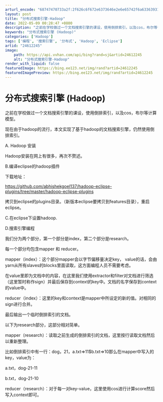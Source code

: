 ```yaml
---
arturl_encode: "68747470733a2f:2f626c6f672e6373646e2e6e65742f6a633639313836393138:2f61727469636c652f64657461696c732f3234363132323435"
layout: post
title: "分布式搜索引擎-Hadoop"
date: 2022-05-09 00:28:47 +0800
description: "之前在学校做过一个文档搜索引擎的课设，使用倒排索引，以及cos，布尔等计算模型。现在由于hadoop"
keywords: "分布式搜索引擎 (Hadoop)"
categories: ['Hadoop']
tags: ['编程', '搜索引擎', '分布式', 'Hadoop', 'Eclipse']
artid: "24612245"
image:
    path: https://api.vvhan.com/api/bing?rand=sj&artid=24612245
    alt: "分布式搜索引擎-Hadoop"
render_with_liquid: false
featuredImage: https://bing.ee123.net/img/rand?artid=24612245
featuredImagePreview: https://bing.ee123.net/img/rand?artid=24612245
---
```


# 分布式搜索引擎 (Hadoop)

之前在学校做过一个文档搜索引擎的课设，使用倒排索引，以及cos，布尔等计算模型。

现在由于hadoop的流行，本文实现了基于hadoop的文档搜索引擎，仍然使用倒排索引。

A. Hadoop 安装

Hadoop安装在网上有很多，再次不赘述。

B.编译eclipse的hadoop插件

下载地址：

https://github.com/abhishekgoel137/hadoop-eclipse-plugins/tree/master/hadoop-eclipse-plugins

拷贝到eclipse的plugins目录。（新版本eclipse要拷贝到features目录），重启eclipse。

C.在eclipse下设置hadoop.

D.搜索引擎编程

我们分为两个部分，第一个部分是index，第二个部分是research。

每一个部分均包含mapper 和 reducer。

mapper（index）：这个部分mapper会以字节偏移量决定key， value的话，会由yarn从所有slaves的blocks里面读取，这方面编程人员不需要考虑。

在value里即为文档中的内容，在这里我们使用extractor和filter对文档进行筛选（这里暂时称作sign）并最后保存到context的key中。文档的名字保存到context的value中。

reducer（index）：这里的key和context是mapper中所设定的新的值。对相同的sign进行合并。

最后输出一个临时倒排索引的文档。

以下为research部分，这部分相对简单。

mapper（research）：读取之前生成的倒排索引的文档，这里按行读取文档然后以重新整理。

比如倒排索引中有一行：dog，21，a.txt=>11$b.txt=>10那么在mapper中写入的key，value为：

a.txt，dog-21-11

b.txt，dog-21-10

reducer（research）：对于每一对key-value，这里使用cos进行计算score然后写入context即可。